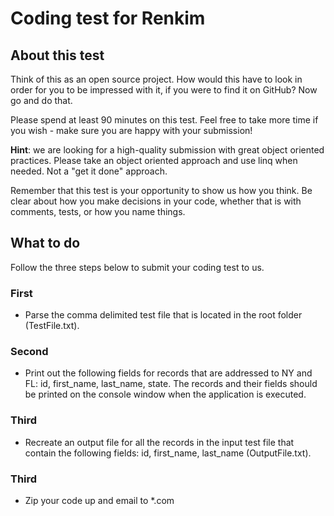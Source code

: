 # Coding test for Renkim

## About this test
Think of this as an open source project. How would this have to look in order for you to be impressed with it, if you were to find it on GitHub? Now go and do that.

Please spend at least 90 minutes on this test. Feel free to take more time if you wish - make sure you are happy with your submission!

**Hint**: we are looking for a high-quality submission with great object oriented practices. Please take an object oriented approach and use linq when needed. Not a "get it done" approach. 

Remember that this test is your opportunity to show us how you think. Be clear about how you make decisions in your code, whether that is with comments, tests, or how you name things.


## What to do
Follow the three steps below to submit your coding test to us.

### First
* Parse the comma delimited test file that is located in the root folder (TestFile.txt). 

### Second
* Print out the following fields for records that are addressed to NY and FL: id, first_name, last_name, state. The records and their fields should be printed on the console window when the application is executed.

### Third
* Recreate an output file for all the records in the input test file that contain the following fields: id, first_name, last_name (OutputFile.txt).

### Third
* Zip your code up and email to *.com 